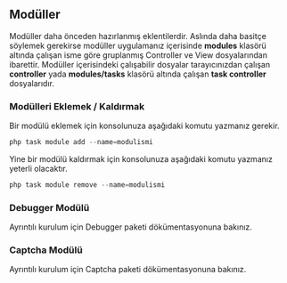 
## Modüller

Modüller daha önceden hazırlanmış eklentilerdir. Aslında daha basitçe söylemek gerekirse modüller uygulamanız içerisinde <b>modules</b> klasörü altında çalışan isme göre gruplanmış Controller ve View dosyalarından ibarettir. Modüller içerisindeki çalışabilir dosyalar tarayıcınızdan çalışan <b>controller</b> yada <b>modules/tasks</b> klasörü altında çalışan <b>task controller</b> dosyalarıdır.

### Modülleri Eklemek / Kaldırmak

Bir modülü eklemek için konsolunuza aşağıdaki komutu yazmanız gerekir.

```php
php task module add --name=modulismi
```

Yine bir modülü kaldırmak için konsolunuza aşağıdaki komutu yazmanız yeterli olacaktır.

```php
php task module remove --name=modulismi
```

### Debugger Modülü

Ayrıntılı kurulum için Debugger paketi dökümentasyonuna bakınız.

### Captcha Modülü

Ayrıntılı kurulum için Captcha paketi dökümentasyonuna bakınız.